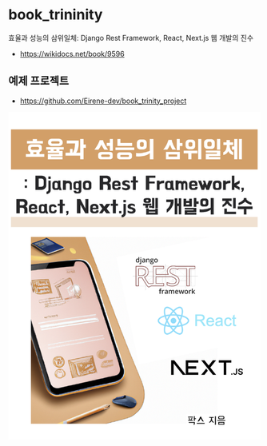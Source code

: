 # book_trininity
효율과 성능의 삼위일체: Django Rest Framework, React, Next.js 웹 개발의 진수

- https://wikidocs.net/book/9596

## 예제 프로젝트
- https://github.com/Eirene-dev/book_trinity_project


![책 표지](https://github.com/Eirene-dev/tradingview_pinescript_examples/blob/main/img/book_cover4.png?raw=true)
